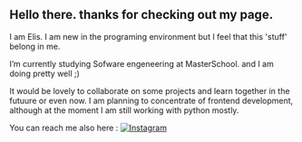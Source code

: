 ## Hello there. thanks for checking out my page.

I am Elis. I am new in the programing environment but I feel that this 'stuff' belong in me. 

I’m currently studying Sofware engeneering at MasterSchool. and I am doing pretty well ;) 

It would be lovely to collaborate on some projects and learn together in the futuure or even now.
I am planning to concentrate of frontend development, although at the moment I am still working with python mostly.

You can reach me also here : 
  [![Instagram](https://img.shields.io/badge/Instagram-%23E4405F.svg?style=for-the-badge&logo=Instagram&logoColor=white)](https://www.instagram.com/elis_prostotak/)
